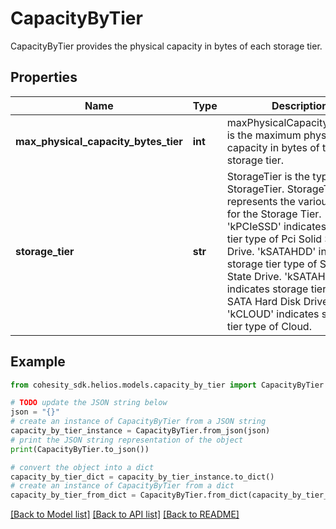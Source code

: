 # CapacityByTier

CapacityByTier provides the physical capacity in bytes of each storage tier.

## Properties

Name | Type | Description | Notes
------------ | ------------- | ------------- | -------------
**max_physical_capacity_bytes_tier** | **int** | maxPhysicalCapacityBytesTier is the maximum physical capacity in bytes of the storage tier. | [optional] 
**storage_tier** | **str** | StorageTier is the type of StorageTier. StorageTierType represents the various values for the Storage Tier. &#39;kPCIeSSD&#39; indicates storage tier type of Pci Solid State Drive. &#39;kSATAHDD&#39; indicates storage tier type of SATA Solid State Drive. &#39;kSATAHDD&#39; indicates storage tier type of SATA Hard Disk Drive. &#39;kCLOUD&#39; indicates storage tier type of Cloud. | [optional] 

## Example

```python
from cohesity_sdk.helios.models.capacity_by_tier import CapacityByTier

# TODO update the JSON string below
json = "{}"
# create an instance of CapacityByTier from a JSON string
capacity_by_tier_instance = CapacityByTier.from_json(json)
# print the JSON string representation of the object
print(CapacityByTier.to_json())

# convert the object into a dict
capacity_by_tier_dict = capacity_by_tier_instance.to_dict()
# create an instance of CapacityByTier from a dict
capacity_by_tier_from_dict = CapacityByTier.from_dict(capacity_by_tier_dict)
```
[[Back to Model list]](../README.md#documentation-for-models) [[Back to API list]](../README.md#documentation-for-api-endpoints) [[Back to README]](../README.md)


